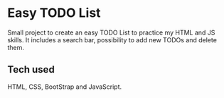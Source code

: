 # Easy TODO List

Small project to create an easy TODO List to practice my HTML and JS skills. It includes a search bar, possibility to add new TODOs and delete them.

## Tech used

HTML, CSS, BootStrap and JavaScript.
